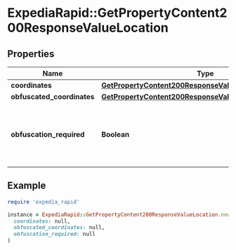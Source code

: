 # ExpediaRapid::GetPropertyContent200ResponseValueLocation

## Properties

| Name | Type | Description | Notes |
| ---- | ---- | ----------- | ----- |
| **coordinates** | [**GetPropertyContent200ResponseValueLocationCoordinates**](GetPropertyContent200ResponseValueLocationCoordinates.md) |  | [optional] |
| **obfuscated_coordinates** | [**GetPropertyContent200ResponseValueLocationCoordinates**](GetPropertyContent200ResponseValueLocationCoordinates.md) |  | [optional] |
| **obfuscation_required** | **Boolean** | When this field is true, the &#x60;obfuscated_coordinates&#x60; must be used to display approximate location instead of the precise location of &#x60;coordinates&#x60;.  | [optional] |

## Example

```ruby
require 'expedia_rapid'

instance = ExpediaRapid::GetPropertyContent200ResponseValueLocation.new(
  coordinates: null,
  obfuscated_coordinates: null,
  obfuscation_required: null
)
```

